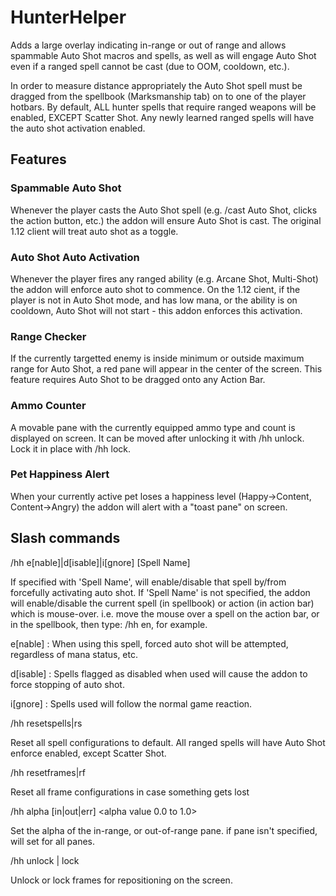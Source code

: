 # HunterHelper

Adds a large overlay indicating in-range or out of range and allows spammable Auto Shot macros and spells, as well as will engage Auto Shot even if a ranged spell cannot be cast (due to OOM, cooldown, etc.).

In order to measure distance appropriately the Auto Shot spell must be dragged from the spellbook (Marksmanship tab) on to one of the player hotbars.
By default, ALL hunter spells that require ranged weapons will be enabled, EXCEPT Scatter Shot.
Any newly learned ranged spells will have the auto shot activation enabled.

## Features

### Spammable Auto Shot
Whenever the player casts the Auto Shot spell (e.g. /cast Auto Shot, clicks the action button, etc.) the addon will ensure Auto Shot is cast. The original 1.12 client will treat auto shot as a toggle.

### Auto Shot Auto Activation
Whenever the player fires any ranged ability (e.g. Arcane Shot, Multi-Shot) the addon will enforce auto shot to commence. On the 1.12 cient, if the player is not in Auto Shot mode, and has low mana, or the ability is on cooldown, Auto Shot will not start - this addon enforces this activation.

### Range Checker
If the currently targetted enemy is inside minimum or outside maximum range for Auto Shot, a red pane will appear in the center of the screen. This feature requires Auto Shot to be dragged onto any Action Bar.

### Ammo Counter
A movable pane with the currently equipped ammo type and count is displayed on screen. It can be moved after unlocking it with /hh unlock. Lock it in place with /hh lock.

### Pet Happiness Alert
When your currently active pet loses a happiness level (Happy->Content, Content->Angry) the addon will alert with a "toast pane" on screen.

## Slash commands
/hh e[nable]|d[isable]|i[gnore] [Spell Name]

If specified with 'Spell Name', will enable/disable that spell by/from forcefully activating auto shot.
If 'Spell Name' is not specified, the addon will enable/disable the current spell (in spellbook) or action (in action bar) which is mouse-over.
i.e. move the mouse over a spell on the action bar, or in the spellbook, then type: /hh en, for example.

e[nable] : When using this spell, forced auto shot will be attempted, regardless of mana status, etc.

d[isable] : Spells flagged as disabled when used will cause the addon to force stopping of auto shot. 

i[gnore] : Spells used will follow the normal game reaction.
		
/hh resetspells|rs

Reset all spell configurations to default. All ranged spells will have Auto Shot enforce enabled, except Scatter Shot.		

/hh  resetframes|rf

Reset all frame configurations in case something gets lost

/hh alpha [in|out|err] <alpha value 0.0 to 1.0>

Set the alpha of the in-range, or out-of-range pane. if pane isn't specified, will set for all panes.

/hh unlock | lock

Unlock or lock frames for repositioning on the screen.
